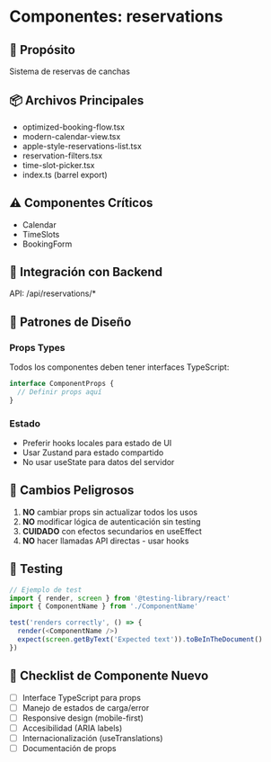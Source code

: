 # Componentes: reservations

## 📁 Propósito
Sistema de reservas de canchas

## 📦 Archivos Principales
- optimized-booking-flow.tsx
- modern-calendar-view.tsx
- apple-style-reservations-list.tsx
- reservation-filters.tsx
- time-slot-picker.tsx
- index.ts (barrel export)

## ⚠️ Componentes Críticos
- Calendar
- TimeSlots
- BookingForm

## 🔌 Integración con Backend
API: /api/reservations/*

## 🎨 Patrones de Diseño

### Props Types
Todos los componentes deben tener interfaces TypeScript:
```typescript
interface ComponentProps {
  // Definir props aquí
}
```

### Estado
- Preferir hooks locales para estado de UI
- Usar Zustand para estado compartido
- No usar useState para datos del servidor

## 🚨 Cambios Peligrosos

1. **NO** cambiar props sin actualizar todos los usos
2. **NO** modificar lógica de autenticación sin testing
3. **CUIDADO** con efectos secundarios en useEffect
4. **NO** hacer llamadas API directas - usar hooks

## 🧪 Testing

```typescript
// Ejemplo de test
import { render, screen } from '@testing-library/react'
import { ComponentName } from './ComponentName'

test('renders correctly', () => {
  render(<ComponentName />)
  expect(screen.getByText('Expected text')).toBeInTheDocument()
})
```

## 📝 Checklist de Componente Nuevo

- [ ] Interface TypeScript para props
- [ ] Manejo de estados de carga/error
- [ ] Responsive design (mobile-first)
- [ ] Accesibilidad (ARIA labels)
- [ ] Internacionalización (useTranslations)
- [ ] Documentación de props

